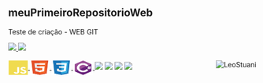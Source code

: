 ## meuPrimeiroRepositorioWeb

Teste de criação - WEB GIT 

 <div>
  <a href="https://github.com/LeonardoStuani">
  <img height="180em" src="https://github-readme-stats.vercel.app/api?username=LeonardoStuani&show_icons=true&theme=dark&include_all_commits=true&count_private=true"/>
  <img height="180em" src="https://github-readme-stats.vercel.app/api/top-langs/?username=LeonardoStuani&layout=compact&langs_count=7&theme=dracula"/>
</div>
 
 <div style="display: inline_block"><br>
  <img align="center" alt="LeoStuani-Js" height="30" width="40" src="https://raw.githubusercontent.com/devicons/devicon/master/icons/javascript/javascript-plain.svg">
  <img align="center" alt="LeoStuani-HTML" height="30" width="40" src="https://raw.githubusercontent.com/devicons/devicon/master/icons/html5/html5-original.svg">
  <img align="center" alt="LeoStuani-CSS" height="30" width="40" src="https://raw.githubusercontent.com/devicons/devicon/master/icons/css3/css3-original.svg">
  <img align="center" alt="LeoStuani-Csharp" height="30" width="40" src="https://raw.githubusercontent.com/devicons/devicon/master/icons/csharp/csharp-original.svg">
  <img align="right" alt="LeoStuani" src="https://cdn.discordapp.com/attachments
 
</div>
 
 ##                                    
                                          
  <div> 
  <a href="https://www.instagram.com/leostuani/" target="_blank"><img src="https://img.shields.io/badge/-Instagram-%23E4405F?style=for-the-badge&logo=instagram&logoColor=white" target="_blank"></a>
 	 <a href="https://discord.gg/LSG | Leo#4966" target="_blank"><img src="https://img.shields.io/badge/Discord-7289DA?style=for-the-badge&logo=discord&logoColor=white" target="_blank"></a> 
  <a href = "mailto:leo@uniplaclages.edu.com"><img src="https://img.shields.io/badge/-Gmail-%23333?style=for-the-badge&logo=gmail&logoColor=white" target="_blank"></a>
  <a href="https://www.linkedin.com/in/leonardo-stuani-godoi-b27179109/" target="_blank"><img src="https://img.shields.io/badge/-LinkedIn-%230077B5?style=for-the-badge&logo=linkedin&logoColor=white" target="_blank"></a>                                         
                                          

 
</div>
